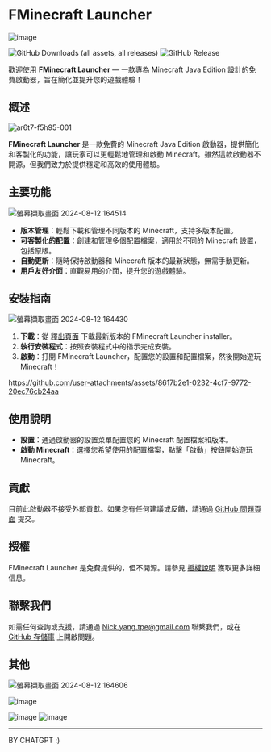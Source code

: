# FMinecraft Launcher

![image](https://github.com/user-attachments/assets/c2293c79-0dcb-4f49-9b45-8dad80318b50)


![GitHub Downloads (all assets, all releases)](https://img.shields.io/github/downloads/Nickyangtpe/FMinecraft-Launcher/total)  ![GitHub Release](https://img.shields.io/github/v/release/Nickyangtpe/FMinecraft-Launcher)


歡迎使用 **FMinecraft Launcher** — 一款專為 Minecraft Java Edition 設計的免費啟動器，旨在簡化並提升您的遊戲體驗！

## 概述

![ar6t7-f5h95-001](https://github.com/user-attachments/assets/61082c06-1f40-4247-9a80-f435ad7af6b6)


**FMinecraft Launcher** 是一款免費的 Minecraft Java Edition 啟動器，提供簡化和客製化的功能，讓玩家可以更輕鬆地管理和啟動 Minecraft。雖然這款啟動器不開源，但我們致力於提供穩定和高效的使用體驗。

## 主要功能
![螢幕擷取畫面 2024-08-12 164514](https://github.com/user-attachments/assets/20f2c0c8-0c11-46db-aadc-067b6cc42aee)

- **版本管理**：輕鬆下載和管理不同版本的 Minecraft，支持多版本配置。
- **可客製化的配置**：創建和管理多個配置檔案，適用於不同的 Minecraft 設置，包括原版。
- **自動更新**：隨時保持啟動器和 Minecraft 版本的最新狀態，無需手動更新。
- **用戶友好介面**：直觀易用的介面，提升您的遊戲體驗。

## 安裝指南
![螢幕擷取畫面 2024-08-12 164430](https://github.com/user-attachments/assets/da0e810f-36fd-4237-aa59-4e863b472056)

1. **下載**：從 [釋出頁面](https://github.com/Nickyangtpe/FMinecraft-Launcher/releases) 下載最新版本的 FMinecraft Launcher installer。
2. **執行安裝程式**：按照安裝程式中的指示完成安裝。
3. **啟動**：打開 FMinecraft Launcher，配置您的設置和配置檔案，然後開始遊玩 Minecraft！

https://github.com/user-attachments/assets/8617b2e1-0232-4cf7-9772-20ec76cb24aa


## 使用說明

- **設置**：通過啟動器的設置菜單配置您的 Minecraft 配置檔案和版本。
- **啟動 Minecraft**：選擇您希望使用的配置檔案，點擊「啟動」按鈕開始遊玩 Minecraft。

## 貢獻

目前此啟動器不接受外部貢獻。如果您有任何建議或反饋，請通過 [GitHub 問題頁面](https://github.com/Nickyangtpe/FMinecraft-Launcher/issues) 提交。

## 授權

FMinecraft Launcher 是免費提供的，但不開源。請參見 [授權說明](https://github.com/Nickyangtpe/FMinecraft-Launcher/blob/main/LICENSE) 獲取更多詳細信息。

## 聯繫我們

如需任何查詢或支援，請通過 Nick.yang.tpe@gmail.com 聯繫我們，或在 [GitHub 存儲庫](https://github.com/Nickyangtpe/FMinecraft-Launcher) 上開啟問題。

## 其他

![螢幕擷取畫面 2024-08-12 164606](https://github.com/user-attachments/assets/7262397d-6083-42d8-84f1-24e54c8ff936)

![image](https://github.com/user-attachments/assets/3a65bbb0-e5fd-4795-a5e1-2f0abd642c12)

![image](https://github.com/user-attachments/assets/b69526e4-f21e-4c8f-a147-a2cffbcde014) ![image](https://github.com/user-attachments/assets/e5d30689-658d-4504-8727-144aafec1168)

---
BY CHATGPT :)
